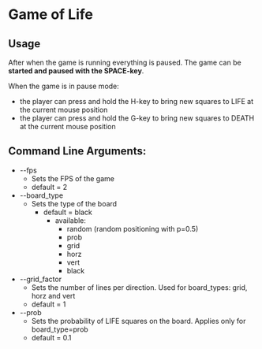 # Game of Life

## Usage
After when the game is running everything is paused. The game can be **started and paused with the SPACE-key**. 

When the game is in pause mode:
- the player can press and hold the H-key to bring new squares to LIFE at the current mouse position
- the player can press and hold the G-key to bring new squares to DEATH at the current mouse position

## Command Line Arguments:
- --fps
  - Sets the FPS of the game
  - default = 2
- --board_type 
  - Sets the type of the board
    - default = black
      - available:
          - random (random positioning with p=0.5)
          - prob
          - grid
          - horz
          - vert
          - black
- --grid_factor
  - Sets the number of lines per direction. Used for board_types: grid, horz and vert
  - default = 1
- --prob
  - Sets the probability of LIFE squares on the board. Applies only for board_type=prob
  - default = 0.1
